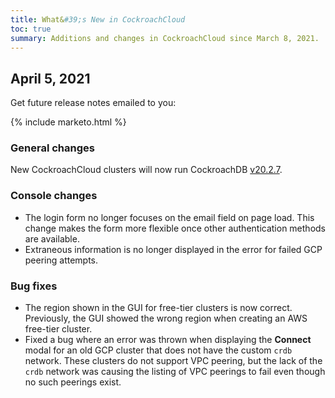 ```yaml
---
title: What&#39;s New in CockroachCloud
toc: true
summary: Additions and changes in CockroachCloud since March 8, 2021.
---
```


## April 5, 2021

Get future release notes emailed to you:

{% include marketo.html %}

### General changes

New CockroachCloud clusters will now run CockroachDB [v20.2.7](20.2.7.html).

### Console changes

- The login form no longer focuses on the email
  field on page load. This change makes the form more flexible once other
  authentication methods are available.
- Extraneous information is no longer displayed in the
  error for failed GCP peering attempts.

### Bug fixes

- The region shown in the GUI for free-tier
  clusters is now correct. Previously, the GUI showed the wrong
  region when creating an AWS free-tier cluster.
- Fixed a bug where an error was thrown when
  displaying the **Connect** modal for an old GCP cluster that does not have
  the custom `crdb` network. These clusters do not support VPC peering, but
  the lack of the `crdb` network was causing the listing of VPC peerings
  to fail even though no such peerings exist.
